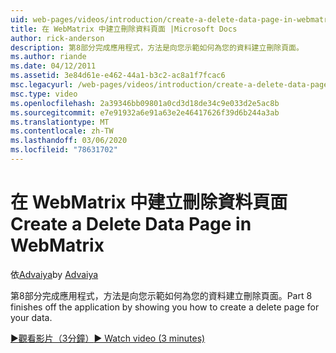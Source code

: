 ```yaml
---
uid: web-pages/videos/introduction/create-a-delete-data-page-in-webmatrix
title: 在 WebMatrix 中建立刪除資料頁面 |Microsoft Docs
author: rick-anderson
description: 第8部分完成應用程式，方法是向您示範如何為您的資料建立刪除頁面。
ms.author: riande
ms.date: 04/12/2011
ms.assetid: 3e84d61e-e462-44a1-b3c2-ac8a1f7fcac6
msc.legacyurl: /web-pages/videos/introduction/create-a-delete-data-page-in-webmatrix
msc.type: video
ms.openlocfilehash: 2a39346bb09801a0cd3d18de34c9e033d2e5ac8b
ms.sourcegitcommit: e7e91932a6e91a63e2e46417626f39d6b244a3ab
ms.translationtype: MT
ms.contentlocale: zh-TW
ms.lasthandoff: 03/06/2020
ms.locfileid: "78631702"
---
```

# <a name="create-a-delete-data-page-in-webmatrix"></a><span data-ttu-id="be6c7-103">在 WebMatrix 中建立刪除資料頁面</span><span class="sxs-lookup"><span data-stu-id="be6c7-103">Create a Delete Data Page in WebMatrix</span></span>

<span data-ttu-id="be6c7-104">依[Advaiya](https://twitter.com/Advaiyasolns)</span><span class="sxs-lookup"><span data-stu-id="be6c7-104">by [Advaiya](https://twitter.com/Advaiyasolns)</span></span>

<span data-ttu-id="be6c7-105">第8部分完成應用程式，方法是向您示範如何為您的資料建立刪除頁面。</span><span class="sxs-lookup"><span data-stu-id="be6c7-105">Part 8 finishes off the application by showing you how to create a delete page for your data.</span></span>

[<span data-ttu-id="be6c7-106">&#9654;觀看影片（3分鐘）</span><span class="sxs-lookup"><span data-stu-id="be6c7-106">&#9654; Watch video (3 minutes)</span></span>](https://channel9.msdn.com/Blogs/ASP-NET-Site-Videos/create-a-delete-data-page-in-webmatrix)
